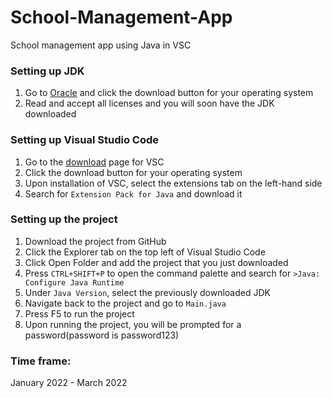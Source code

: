 # School-Management-App
School management app using Java in VSC <br />

### Setting up JDK
1. Go to [Oracle](https://www.oracle.com/java/technologies/downloads/) and click the download button for your operating system
2. Read and accept all licenses and you will soon have the JDK downloaded

### Setting up Visual Studio Code
1. Go to the [download](https://code.visualstudio.com/download) page for VSC
2. Click the download button for your operating system
3. Upon installation of VSC, select the extensions tab on the left-hand side
4. Search for `Extension Pack for Java` and download it

### Setting up the project
1. Download the project from GitHub
2. Click the Explorer tab on the top left of Visual Studio Code
3. Click Open Folder and add the project that you just downloaded
4. Press `CTRL+SHIFT+P` to open the command palette and search for `>Java: Configure Java Runtime`
5. Under `Java Version`, select the previously downloaded JDK
6. Navigate back to the project and go to `Main.java`
7. Press F5 to run the project
8. Upon running the project, you will be prompted for a password(password is password123)


### Time frame:
January 2022 - March 2022
